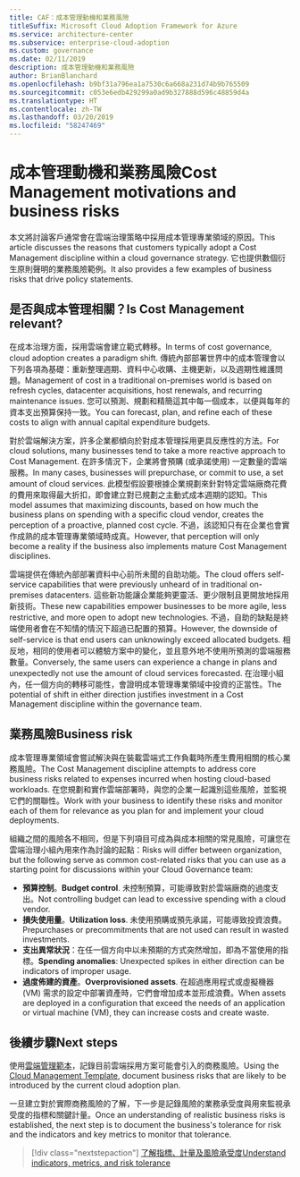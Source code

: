 ```yaml
---
title: CAF：成本管理動機和業務風險
titleSuffix: Microsoft Cloud Adoption Framework for Azure
ms.service: architecture-center
ms.subservice: enterprise-cloud-adoption
ms.custom: governance
ms.date: 02/11/2019
description: 成本管理動機和業務風險
author: BrianBlanchard
ms.openlocfilehash: b9bf31a796ea1a7530c6a668a231d74b9b765509
ms.sourcegitcommit: c053e6edb429299a0ad9b327888d596c48859d4a
ms.translationtype: HT
ms.contentlocale: zh-TW
ms.lasthandoff: 03/20/2019
ms.locfileid: "58247469"
---
```

# <a name="cost-management-motivations-and-business-risks"></a><span data-ttu-id="677bb-103">成本管理動機和業務風險</span><span class="sxs-lookup"><span data-stu-id="677bb-103">Cost Management motivations and business risks</span></span>

<span data-ttu-id="677bb-104">本文將討論客戶通常會在雲端治理策略中採用成本管理專業領域的原因。</span><span class="sxs-lookup"><span data-stu-id="677bb-104">This article discusses the reasons that customers typically adopt a Cost Management discipline within a cloud governance strategy.</span></span> <span data-ttu-id="677bb-105">它也提供數個衍生原則聲明的業務風險範例。</span><span class="sxs-lookup"><span data-stu-id="677bb-105">It also provides a few examples of business risks that drive policy statements.</span></span>

<!-- markdownlint-disable MD026 -->

## <a name="is-cost-management-relevant"></a><span data-ttu-id="677bb-106">是否與成本管理相關？</span><span class="sxs-lookup"><span data-stu-id="677bb-106">Is Cost Management relevant?</span></span>

<span data-ttu-id="677bb-107">在成本治理方面，採用雲端會建立範式轉移。</span><span class="sxs-lookup"><span data-stu-id="677bb-107">In terms of cost governance, cloud adoption creates a paradigm shift.</span></span> <span data-ttu-id="677bb-108">傳統內部部署世界中的成本管理會以下列各項為基礎：重新整理週期、資料中心收購、主機更新，以及週期性維護問題。</span><span class="sxs-lookup"><span data-stu-id="677bb-108">Management of cost in a traditional on-premises world is based on refresh cycles, datacenter acquisitions, host renewals, and recurring maintenance issues.</span></span> <span data-ttu-id="677bb-109">您可以預測、規劃和精簡這其中每一個成本，以便與每年的資本支出預算保持一致。</span><span class="sxs-lookup"><span data-stu-id="677bb-109">You can forecast, plan, and refine each of these costs to align with annual capital expenditure budgets.</span></span>

<span data-ttu-id="677bb-110">對於雲端解決方案，許多企業都傾向於對成本管理採用更具反應性的方法。</span><span class="sxs-lookup"><span data-stu-id="677bb-110">For cloud solutions, many businesses tend to take a more reactive approach to Cost Management.</span></span> <span data-ttu-id="677bb-111">在許多情況下，企業將會預購 (或承諾使用) 一定數量的雲端服務。</span><span class="sxs-lookup"><span data-stu-id="677bb-111">In many cases, businesses will prepurchase, or commit to use, a set amount of cloud services.</span></span> <span data-ttu-id="677bb-112">此模型假設要根據企業規劃來針對特定雲端廠商花費的費用來取得最大折扣，即會建立對已規劃之主動式成本週期的認知。</span><span class="sxs-lookup"><span data-stu-id="677bb-112">This model assumes that maximizing discounts, based on how much the business plans on spending with a specific cloud vendor, creates the perception of a proactive, planned cost cycle.</span></span> <span data-ttu-id="677bb-113">不過，該認知只有在企業也會實作成熟的成本管理專業領域時成真。</span><span class="sxs-lookup"><span data-stu-id="677bb-113">However, that perception will only become a reality if the business also implements mature Cost Management disciplines.</span></span>

<span data-ttu-id="677bb-114">雲端提供在傳統內部部署資料中心前所未聞的自助功能。</span><span class="sxs-lookup"><span data-stu-id="677bb-114">The cloud offers self-service capabilities that were previously unheard of in traditional on-premises datacenters.</span></span> <span data-ttu-id="677bb-115">這些新功能讓企業能夠更靈活、更少限制且更開放地採用新技術。</span><span class="sxs-lookup"><span data-stu-id="677bb-115">These new capabilities empower businesses to be more agile, less restrictive, and more open to adopt new technologies.</span></span> <span data-ttu-id="677bb-116">不過，自助的缺點是終端使用者會在不知情的情況下超過已配置的預算。</span><span class="sxs-lookup"><span data-stu-id="677bb-116">However, the downside of self-service is that end users can unknowingly exceed allocated budgets.</span></span> <span data-ttu-id="677bb-117">相反地，相同的使用者可以體驗方案中的變化，並且意外地不使用所預測的雲端服務數量。</span><span class="sxs-lookup"><span data-stu-id="677bb-117">Conversely, the same users can experience a change in plans and unexpectedly not use the amount of cloud services forecasted.</span></span> <span data-ttu-id="677bb-118">在治理小組內，任一個方向的轉移可能性，會證明成本管理專業領域中投資的正當性。</span><span class="sxs-lookup"><span data-stu-id="677bb-118">The potential of shift in either direction justifies investment in a Cost Management discipline within the governance team.</span></span>

## <a name="business-risk"></a><span data-ttu-id="677bb-119">業務風險</span><span class="sxs-lookup"><span data-stu-id="677bb-119">Business risk</span></span>

<span data-ttu-id="677bb-120">成本管理專業領域會嘗試解決與在裝載雲端式工作負載時所產生費用相關的核心業務風險。</span><span class="sxs-lookup"><span data-stu-id="677bb-120">The Cost Management discipline attempts to address core business risks related to expenses incurred when hosting cloud-based workloads.</span></span> <span data-ttu-id="677bb-121">在您規劃和實作雲端部署時，與您的企業一起識別這些風險，並監視它們的關聯性。</span><span class="sxs-lookup"><span data-stu-id="677bb-121">Work with your business to identify these risks and monitor each of them for relevance as you plan for and implement your cloud deployments.</span></span>

<span data-ttu-id="677bb-122">組織之間的風險各不相同，但是下列項目可成為與成本相關的常見風險，可讓您在雲端治理小組內用來作為討論的起點：</span><span class="sxs-lookup"><span data-stu-id="677bb-122">Risks will differ between organization, but the following serve as common cost-related risks that you can use as a starting point for discussions within your Cloud Governance team:</span></span>

- <span data-ttu-id="677bb-123">**預算控制**。</span><span class="sxs-lookup"><span data-stu-id="677bb-123">**Budget control**.</span></span> <span data-ttu-id="677bb-124">未控制預算，可能導致對於雲端廠商的過度支出。</span><span class="sxs-lookup"><span data-stu-id="677bb-124">Not controlling budget can lead to excessive spending with a cloud vendor.</span></span>
- <span data-ttu-id="677bb-125">**損失使用量**。</span><span class="sxs-lookup"><span data-stu-id="677bb-125">**Utilization loss**.</span></span> <span data-ttu-id="677bb-126">未使用預購或預先承諾，可能導致投資浪費。</span><span class="sxs-lookup"><span data-stu-id="677bb-126">Prepurchases or precommitments that are not used can result in wasted investments.</span></span>
- <span data-ttu-id="677bb-127">**支出異常狀況**：在任一個方向中以未預期的方式突然增加，即為不當使用的指標。</span><span class="sxs-lookup"><span data-stu-id="677bb-127">**Spending anomalies**: Unexpected spikes in either direction can be indicators of improper usage.</span></span>
- <span data-ttu-id="677bb-128">**過度佈建的資產**。</span><span class="sxs-lookup"><span data-stu-id="677bb-128">**Overprovisioned assets**.</span></span> <span data-ttu-id="677bb-129">在超過應用程式或虛擬機器 (VM) 需求的設定中部署資產時，它們會增加成本並形成浪費。</span><span class="sxs-lookup"><span data-stu-id="677bb-129">When assets are deployed in a configuration that exceed the needs of an application or virtual machine (VM), they can increase costs and create waste.</span></span>

## <a name="next-steps"></a><span data-ttu-id="677bb-130">後續步驟</span><span class="sxs-lookup"><span data-stu-id="677bb-130">Next steps</span></span>

<span data-ttu-id="677bb-131">使用[雲端管理範本](./template.md)，記錄目前雲端採用方案可能會引入的商務風險。</span><span class="sxs-lookup"><span data-stu-id="677bb-131">Using the [Cloud Management Template](./template.md), document business risks that are likely to be introduced by the current cloud adoption plan.</span></span>

<span data-ttu-id="677bb-132">一旦建立對於實際商務風險的了解，下一步是記錄風險的業務承受度與用來監視承受度的指標和關鍵計量。</span><span class="sxs-lookup"><span data-stu-id="677bb-132">Once an understanding of realistic business risks is established, the next step is to document the business's tolerance for risk and the indicators and key metrics to monitor that tolerance.</span></span>

> [!div class="nextstepaction"]
> [<span data-ttu-id="677bb-133">了解指標、計量及風險承受度</span><span class="sxs-lookup"><span data-stu-id="677bb-133">Understand indicators, metrics, and risk tolerance</span></span>](./metrics-tolerance.md)
